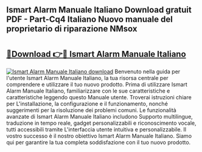 ## Ismart Alarm Manuale Italiano Download gratuit PDF - Part-Cq4 Italiano Nuovo manuale del proprietario di riparazione NMsox

# <h2><a href="http://dfb4lm.blite.top/?on=Ismart+Alarm+Manuale+Italiano">🔗Download 👉🔴 Ismart Alarm Manuale Italiano</a></h2>

[![Ismart Alarm Manuale Italiano download](https://i.imgur.com/lujVjoI.png)](http://dfb4lm.blite.top/?on=Ismart+Alarm+Manuale+Italiano)
Benvenuto nella guida per l'utente Ismart Alarm Manuale Italiano, la tua risorsa centrale per comprendere e utilizzare il tuo nuovo prodotto. Prima di utilizzare Ismart Alarm Manuale Italiano, familiarizzare con le sue caratteristiche e caratteristiche leggendo questo Manuale utente. Troverai istruzioni chiare per L'installazione, la configurazione e il funzionamento, nonché suggerimenti per la risoluzione dei problemi comuni. Le funzionalità avanzate di Ismart Alarm Manuale Italiano includono Supporto multilingue, traduzione in tempo reale, gadget personalizzabili e riconoscimento vocale, tutti accessibili tramite L'interfaccia utente intuitiva e personalizzabile. Il vostro successo è il nostro obiettivo Ismart Alarm Manuale Italiano. Siamo qui per garantire la tua completa soddisfazione con il tuo nuovo prodotto.
